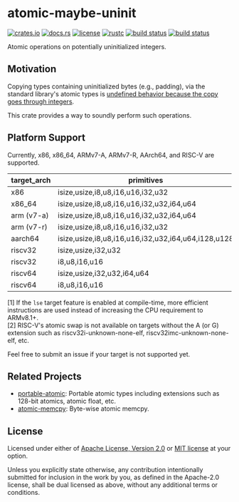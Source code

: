 # atomic-maybe-uninit

[![crates.io](https://img.shields.io/crates/v/atomic-maybe-uninit?style=flat-square&logo=rust)](https://crates.io/crates/atomic-maybe-uninit)
[![docs.rs](https://img.shields.io/badge/docs.rs-atomic--maybe--uninit-blue?style=flat-square)](https://docs.rs/atomic-maybe-uninit)
[![license](https://img.shields.io/badge/license-Apache--2.0_OR_MIT-blue?style=flat-square)](#license)
[![rustc](https://img.shields.io/badge/rustc-1.59+-blue?style=flat-square&logo=rust)](https://www.rust-lang.org)
[![build status](https://img.shields.io/github/workflow/status/taiki-e/atomic-maybe-uninit/CI/main?style=flat-square&logo=github)](https://github.com/taiki-e/atomic-maybe-uninit/actions)
[![build status](https://img.shields.io/cirrus/github/taiki-e/atomic-maybe-uninit/main?style=flat-square&logo=cirrusci)](https://cirrus-ci.com/github/taiki-e/atomic-maybe-uninit)

Atomic operations on potentially uninitialized integers.

## Motivation

Copying types containing uninitialized bytes (e.g., padding), via the standard library's atomic types is [undefined behavior because the copy goes through integers][undefined-behavior].

This crate provides a way to soundly perform such operations.

## Platform Support

Currently, x86, x86_64, ARMv7-A, ARMv7-R, AArch64, and RISC-V are supported.

| target_arch | primitives                                          | load | store | swap |
| ----------- | --------------------------------------------------- |:----:|:-----:|:----:|
| x86         | isize,usize,i8,u8,i16,u16,i32,u32                   | ✓    | ✓     | ✓    |
| x86_64      | isize,usize,i8,u8,i16,u16,i32,u32,i64,u64           | ✓    | ✓     | ✓    |
| arm (v7-a)  | isize,usize,i8,u8,i16,u16,i32,u32,i64,u64           | ✓    | ✓     | ✓    |
| arm (v7-r)  | isize,usize,i8,u8,i16,u16,i32,u32                   | ✓    | ✓     | ✓    |
| aarch64     | isize,usize,i8,u8,i16,u16,i32,u32,i64,u64,i128,u128 | ✓    | ✓     | ✓\[1]|
| riscv32     | isize,usize,i32,u32                                 | ✓    | ✓     | ✓\[2]|
| riscv32     | i8,u8,i16,u16                                       | ✓    | ✓     |      |
| riscv64     | isize,usize,i32,u32,i64,u64                         | ✓    | ✓     | ✓\[2]|
| riscv64     | i8,u8,i16,u16                                       | ✓    | ✓     |      |

\[1] If the `lse` target feature is enabled at compile-time, more efficient instructions are used instead of increasing the CPU requirement to ARMv8.1+.<br>
\[2] RISC-V's atomic swap is not available on targets without the A (or G) extension such as riscv32i-unknown-none-elf, riscv32imc-unknown-none-elf, etc.

Feel free to submit an issue if your target is not supported yet.

## Related Projects

- [portable-atomic]: Portable atomic types including extensions such as 128-bit atomics, atomic float, etc.
- [atomic-memcpy]: Byte-wise atomic memcpy.

[atomic-memcpy]: https://github.com/taiki-e/atomic-memcpy
[portable-atomic]: https://github.com/taiki-e/portable-atomic
[undefined-behavior]: https://doc.rust-lang.org/reference/behavior-considered-undefined.html

## License

Licensed under either of [Apache License, Version 2.0](LICENSE-APACHE) or
[MIT license](LICENSE-MIT) at your option.

Unless you explicitly state otherwise, any contribution intentionally submitted
for inclusion in the work by you, as defined in the Apache-2.0 license, shall
be dual licensed as above, without any additional terms or conditions.
